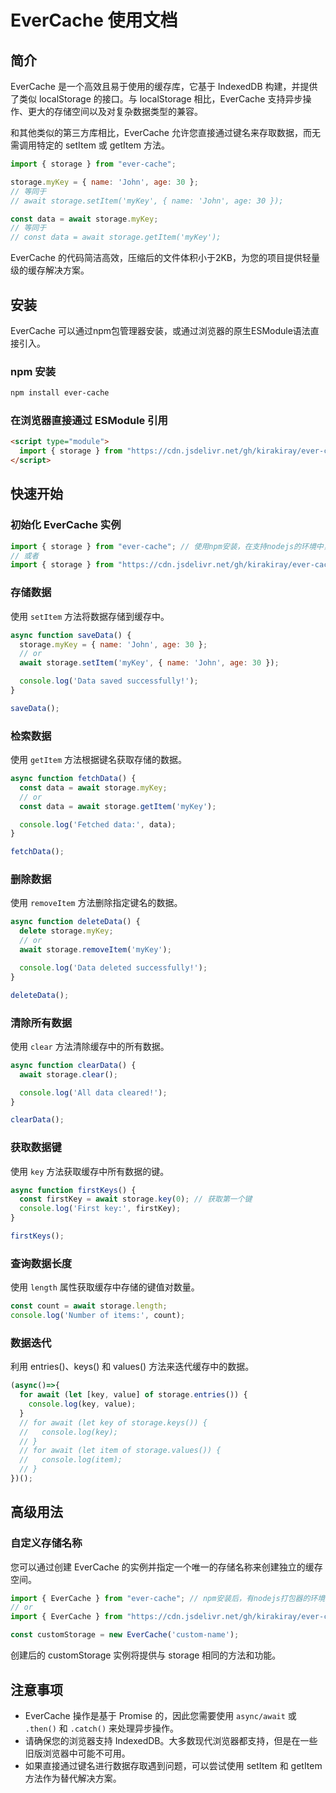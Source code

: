 # EverCache 使用文档

## 简介

EverCache 是一个高效且易于使用的缓存库，它基于 IndexedDB 构建，并提供了类似 localStorage 的接口。与 localStorage 相比，EverCache 支持异步操作、更大的存储空间以及对复杂数据类型的兼容。

和其他类似的第三方库相比，EverCache 允许您直接通过键名来存取数据，而无需调用特定的 setItem 或 getItem 方法。

```javascript
import { storage } from "ever-cache";

storage.myKey = { name: 'John', age: 30 };
// 等同于
// await storage.setItem('myKey', { name: 'John', age: 30 });

const data = await storage.myKey;
// 等同于
// const data = await storage.getItem('myKey');
```

EverCache 的代码简洁高效，压缩后的文件体积小于2KB，为您的项目提供轻量级的缓存解决方案。

## 安装

EverCache 可以通过npm包管理器安装，或通过浏览器的原生ESModule语法直接引入。

### npm 安装

```bash
npm install ever-cache
```

### 在浏览器直接通过 ESModule 引用

```html
<script type="module">
  import { storage } from "https://cdn.jsdelivr.net/gh/kirakiray/ever-cache/src/main.min.js";
</script>
```

## 快速开始

### 初始化 EverCache 实例

```javascript
import { storage } from "ever-cache"; // 使用npm安装，在支持nodejs的环境中，给web项目使用
// 或者
import { storage } from "https://cdn.jsdelivr.net/gh/kirakiray/ever-cache/src/main.min.js"; // 使用浏览器的ESModule功能
```

### 存储数据

使用 `setItem` 方法将数据存储到缓存中。

```javascript
async function saveData() {
  storage.myKey = { name: 'John', age: 30 };
  // or 
  await storage.setItem('myKey', { name: 'John', age: 30 });

  console.log('Data saved successfully!');
}

saveData();
```

### 检索数据

使用 `getItem` 方法根据键名获取存储的数据。

```javascript
async function fetchData() {
  const data = await storage.myKey;
  // or
  const data = await storage.getItem('myKey');

  console.log('Fetched data:', data);
}

fetchData();
```

### 删除数据

使用 `removeItem` 方法删除指定键名的数据。

```javascript
async function deleteData() {
  delete storage.myKey;
  // or
  await storage.removeItem('myKey');

  console.log('Data deleted successfully!');
}

deleteData();
```

### 清除所有数据

使用 `clear` 方法清除缓存中的所有数据。

```javascript
async function clearData() {
  await storage.clear();

  console.log('All data cleared!');
}

clearData();
```

### 获取数据键

使用 `key` 方法获取缓存中所有数据的键。

```javascript
async function firstKeys() {
  const firstKey = await storage.key(0); // 获取第一个键
  console.log('First key:', firstKey);
}

firstKeys();
```

### 查询数据长度

使用 `length` 属性获取缓存中存储的键值对数量。

```javascript
const count = await storage.length;
console.log('Number of items:', count);
```

### 数据迭代

利用 entries()、keys() 和 values() 方法来迭代缓存中的数据。

```javascript
(async()=>{
  for await (let [key, value] of storage.entries()) {
    console.log(key, value);
  }
  // for await (let key of storage.keys()) {
  //   console.log(key);
  // }
  // for await (let item of storage.values()) {
  //   console.log(item);
  // }
})();
```

## 高级用法

### 自定义存储名称

您可以通过创建 EverCache 的实例并指定一个唯一的存储名称来创建独立的缓存空间。

```javascript
import { EverCache } from "ever-cache"; // npm安装后，有nodejs打包器的环境下
// or
import { EverCache } from "https://cdn.jsdelivr.net/gh/kirakiray/ever-cache/src/main.min.js"; // 使用浏览器原生 ESModule

const customStorage = new EverCache('custom-name');
```

创建后的 customStorage 实例将提供与 storage 相同的方法和功能。

## 注意事项

- EverCache 操作是基于 Promise 的，因此您需要使用 `async/await` 或 `.then()` 和 `.catch()` 来处理异步操作。
- 请确保您的浏览器支持 IndexedDB。大多数现代浏览器都支持，但是在一些旧版浏览器中可能不可用。
- 如果直接通过键名进行数据存取遇到问题，可以尝试使用 setItem 和 getItem 方法作为替代解决方案。
